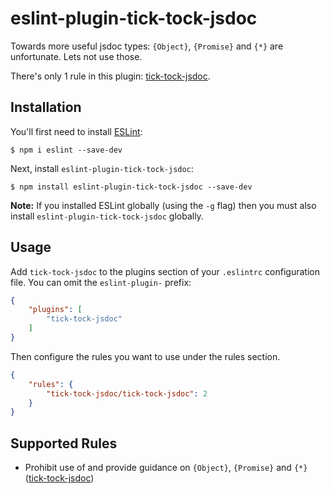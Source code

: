 # eslint-plugin-tick-tock-jsdoc

Towards more useful jsdoc types: `{Object}`, `{Promise}` and `{*}` are unfortunate. Lets not use those.

There's only 1 rule in this plugin: [tick-tock-jsdoc](docs/rules/tick-tock-jsdoc.md).

## Installation

You'll first need to install [ESLint](http://eslint.org):

```
$ npm i eslint --save-dev
```

Next, install `eslint-plugin-tick-tock-jsdoc`:

```
$ npm install eslint-plugin-tick-tock-jsdoc --save-dev
```

**Note:** If you installed ESLint globally (using the `-g` flag) then you must also install `eslint-plugin-tick-tock-jsdoc` globally.

## Usage

Add `tick-tock-jsdoc` to the plugins section of your `.eslintrc` configuration file. You can omit the `eslint-plugin-` prefix:

```json
{
    "plugins": [
        "tick-tock-jsdoc"
    ]
}
```


Then configure the rules you want to use under the rules section.

```json
{
    "rules": {
        "tick-tock-jsdoc/tick-tock-jsdoc": 2
    }
}
```

## Supported Rules
 - Prohibit use of and provide guidance on `{Object}`, `{Promise}` and `{*}` ([tick-tock-jsdoc](docs/rules/tick-tock-jsdoc.md))
